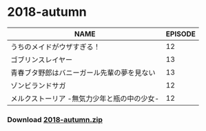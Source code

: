 # 2018-autumn
| NAME | EPISODE |
| --- | --- |
| うちのメイドがウザすぎる！ | 12 |
| ゴブリンスレイヤー | 13 |
| 青春ブタ野郎はバニーガール先輩の夢を見ない | 13 |
| ゾンビランドサガ | 12 |
| メルクストーリア -無気力少年と瓶の中の少女- | 12 |

### Download [2018-autumn.zip](https://github.com/OtaDou/danmaku-archive/archive/refs/heads/2018-autumn.zip)